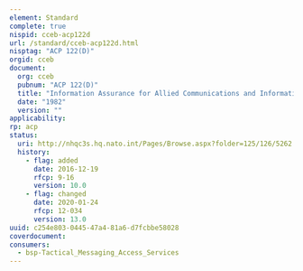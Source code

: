 ```yaml
---
element: Standard
complete: true
nispid: cceb-acp122d
url: /standard/cceb-acp122d.html
nisptag: "ACP 122(D)"
orgid: cceb
document:
  org: cceb
  pubnum: "ACP 122(D)"
  title: "Information Assurance for Allied Communications and Information Systems"
  date: "1982"
  version: ""
applicability:
rp: acp
status:
  uri: http://nhqc3s.hq.nato.int/Pages/Browse.aspx?folder=125/126/5262
  history: 
    - flag: added
      date: 2016-12-19
      rfcp: 9-16
      version: 10.0
    - flag: changed
      date: 2020-01-24
      rfcp: 12-034
      version: 13.0
uuid: c254e803-0445-47a4-81a6-d7fcbbe58028
coverdocument:
consumers:
  - bsp-Tactical_Messaging_Access_Services
---
```

